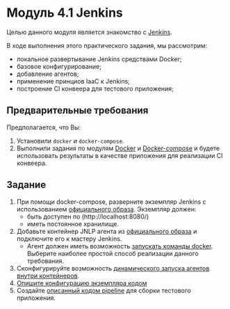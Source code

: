 # Модуль 4.1 Jenkins

Целью данного модуля является знакомство с [Jenkins](https://www.jenkins.io/). 

В ходе выполнения этого практического задания, мы рассмотрим:
- локальное развертывание Jenkins средствами Docker;
- базовое конфигурирование;
- добавление агентов;
- применение принциов IaaC к Jenkins;
- построение CI конвеера для тестового приложения;

## Предварительные требования

Предполагается, что Вы:

1. Установили `docker` и `docker-compose`. 
1. Выполнили задания по модулям [Docker](https://github.com/digital-academy-devops/docker-module) и [Docker-compose](https://github.com/digital-academy-devops/docker-compose-module) и будете использовать результаты в качестве приложения для реализации CI конвеера.


## Задание
1. При помощи docker-compose, разверните экземпляр Jenkins с использованием [официального образа](https://www.google.com/search?q=jenkins+official+docker+image).
   Экземпляр должен:
   - быть доступен по (http://localhost:8080/)
   - иметь постоянное хранилище.
1. Добавьте контейнер JNLP агента из [официального образа](https://www.google.com/search?q=jenkins+jnlp+slave+official+docker+image) и подключите его к мастеру Jenkins.
   - Агент должен иметь возможность [запускать команды docker](https://www.google.com/search?q=how+to+run+docker+inside+docker+container). Выберите наиболее простой способ реализации данного требования. 
1. Сконфигурируйте возможность [динамического запуска агентов внутри контейнеров](https://www.google.com/search?q=jenkins+use+containers+as+agents). 
1. [Опишите конфигурацию экземпляра кодом](https://www.google.com/search?q=jenkins+how+to+store+configuration+as+code)
1. Создайте [описанный кодом pipeline](https://www.google.com/search?q=jenkins+how+to+code+app+pipeline) для сборки тестового приложения.



